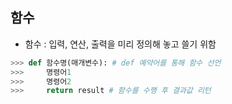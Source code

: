 ## 함수

- 함수 : 입력, 연산, 출력을 미리 정의해 놓고 쓸기 위함

```python
>>> def 함수명(매개변수): # def 예약어를 통해 함수 선언
>>>     명령어1
>>>     명령어2
>>>     return result # 함수를 수행 후 결과값 리턴
```